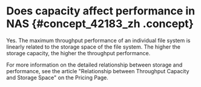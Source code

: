 # Does capacity affect performance in NAS {#concept_42183_zh .concept}

Yes. The maximum throughput performance of an individual file system is linearly related to the storage space of the file system. The higher the storage capacity, the higher the throughput performance.

For more information on the detailed relationship between storage and performance, see the article "Relationship between Throughput Capacity and Storage Space" on the Pricing Page.

